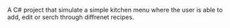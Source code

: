 A C# project that simulate a simple kitchen menu where the user is able to add, edit or serch through diffrenet recipes.
